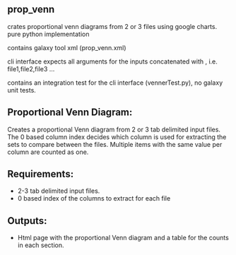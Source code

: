 prop_venn
---------

crates proportional venn diagrams from 2 or 3 files using google charts.
pure python implementation

contains galaxy tool xml (prop_venn.xml)

cli interface expects all arguments for the inputs concatenated
with , i.e. file1,file2,file3  ...

contains an integration test for the cli interface (vennerTest.py), no galaxy unit tests.



Proportional Venn Diagram:
--------------------------
Creates a proportional Venn diagram from 2 or 3 tab delimited input files.
The 0 based column index decides which column is used for extracting the sets to compare between the files.
Multiple items with the same value per column are counted as one.

Requirements:
-------------
- 2-3 tab delimited input files.
- 0 based index of the columns to extract for each file

Outputs:
--------
- Html page with the proportional Venn diagram and a table for the counts in each section.


